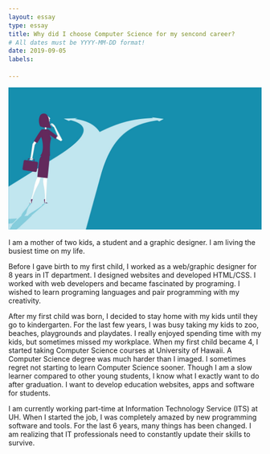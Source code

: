 ```yaml
---
layout: essay
type: essay
title: Why did I choose Computer Science for my sencond career?
# All dates must be YYYY-MM-DD format!
date: 2019-09-05
labels:

---
```


<img class="ui image" src="../images/backtocareer.jpg">

I am a mother of two kids, a student and a graphic designer. I am living the busiest time on my life. 

Before I gave birth to my first child, I worked as a web/graphic designer for 8 years in IT department. I designed websites and developed HTML/CSS. I worked with web developers and became fascinated by programing. I wished to learn programing languages and pair programming with my creativity.

After my first child was born, I decided to stay home with my kids until they go to kindergarten. For the last few years, I was busy taking my kids to zoo, beaches, playgrounds and playdates. I really enjoyed spending time with my kids, but sometimes missed my workplace. When my first child became 4, I started taking Computer Science courses at University of Hawaii. A Computer Science degree was much harder than I imaged. I sometimes regret not starting to learn Computer Science sooner. Though I am a slow learner compared to other young students, I know what I exactly want to do after graduation. I want to develop education websites, apps and software for students.

I am currently working part-time at Information Technology Service (ITS) at UH. When I started the job, I was completely amazed by new programming software and tools. For the last 6 years, many things has been changed. I am realizing that IT professionals need to constantly update their skills to survive.
